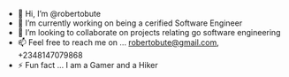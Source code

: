 - 👋 Hi, I’m @robertobute
- 🔭 I’m currently working on being a cerified Software Engineer
- 💞️ I’m looking to collaborate on projects relating go software engineering 
- 📫 Feel free to reach me on ... robertobute@gmail.com, +2348147079868
- ⚡ Fun fact ... I am a Gamer and a Hiker 
<!---
robertobute/robertobute is a ✨ special ✨ repository because its `README.md` (this file) appears on your GitHub profile.
You can click the Preview link to take a look at your changes.
--->

